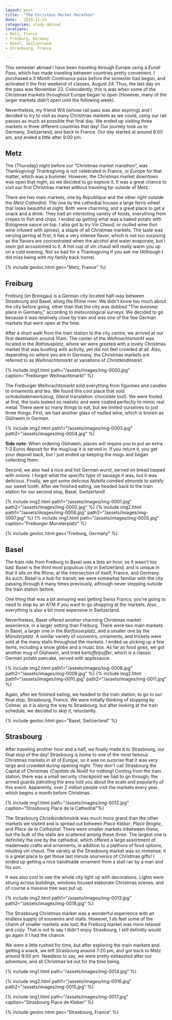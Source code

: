 ```yaml
---
layout: post
title:  "The Christmas Market Marathon"
date:   2018-11-23
categories: study-abroad
locations:
- Metz, France
- Freiburg, Germany
- Basel, Switzerland
- Strasbourg, France

---
```


This semester abroad I have been traveling through Europe using a *Eurail Pass*, which has made traveling between countries pretty convenient. I purchased a *3 Month Continuous* pass before the semester had begun, and activated it the first weekend of classes, August 24. Thus, the last day on the pass was November 23. Coincidently, this is was when some of the Christmas markets throughout Europe began to open (However, many of the larger markets didn’t open until the following week).

Nevertheless, my friend Will (whose rail pass was also expiring) and I decided to try to visit as many Christmas markets as we could, using our rail passes as much as possible that final day. We ended up visiting three markets in three different countries that day! Our journey took us to Germany, Switzerland, and back to France. Our day started at around 6:00 am, and ended a little after 9:00 pm.

<p class="post-image-caption"></p>


## Metz

The (Thursday) night before our “Christmas market marathon”, was Thanksgiving! Thanksgiving is not celebrated in France, or Europe for that matter, which was a bummer. However, the Christmas market downtown was open that night, so we decided to go explore it. It was a great chance to visit our first Christmas market without traveling far outside of Metz.

There are two main markets, one by *Republique* and the other right outside the *Metz Cathedral*. The one by the cathedral houses a large ferris wheel that looks beautiful at night. Both were charming, and a great place to get a snack and a drink. They had an interesting variety of foods, everything from crepes to fish and chips. I ended up getting what was a baked potato with Bolognese sauce on top. I also got to try *Vin Chaud*, or mulled wine (hot wine infused with spices), a staple of all Christmas markets. The taste was verying jarring at first; it has a very intense flavor, which is not too surpising as the flavors are concentrated when the alcohol and water evaporate, but I soon got accustomed to it. A hot cup of vin chaud will really warm you up on a cold evening. Not so bad for a Thanksgiving if you ask me (Although I did miss being with my family back home).

{% include geoloc.html geo="Metz, France" %}
<p class="post-image-caption"></p>


## Freiburg

Freiburg (im Breisgau) is a German city located half-way between Strasbourg and Basel, along the Rhine river. We didn't know too much about the city before going, other than that the city was dubbed "The sunniest place in Germany," according to meteorological surveys. We decided to go because it was relatively close by train and was one of the few German markets that were open at the time.

After a short walk from the train station to the city centre, we arrived at our first destination around 10am. The center of the _Weihnachtsmarkt_ was located in the _Rathausplatz_, where we were greeted with a lovely Christmas market that was bustling with activity, yet did not feel crowded at all. Also, depending on where you are in Germany, the Christmas markets are referred to as _Weihnachtsmarkt_ or variations of _Christkindlmarkt_.

{% include img1.html path="/assets/images/img-0000.jpg" caption="Freiburger Weihnachtmarkt" %}

The Freiburger Weihnachtsmarkt sold everything from figurines and candles to ornaments and tea. We found this cool place that sold _schokoladenwerkzeug_, (literal translation: chocolate tool). We were fooled at first, the tools looked so realistic and were coated perfectly to mimic real metal. There were so many things to eat, but we limited ourselves to just three things. First, we had another glass of mulled wine, which is known as Gl&uuml;hwein in German.

{% include img2.html path1="/assets/images/img-0003.jpg" path2="/assets/images/img-0004.jpg" %}

**Side note**: When ordering Gl&uuml;hwein, places will require you to put an extra 1-3 Euros deposit for the mug/cup it is served in. If you return it, you get your deposit back, but I just ended up keeping the mugs and began collecting them.

Second, we also had a nice and hot German _wurst_, served on bread topped with onions. I forgot what the specific type of sausage it was, but it was delicious. Finally, we got some delicous _Nutella candied almonds_ to satisfy our sweet tooth. After we finished eating, we headed back to the train station for our second stop, Basel, Switzerland!

{% include img2.html path1="/assets/images/img-0001.jpg" path2="/assets/images/img-0002.jpg" %}
{% include img2.html path1="/assets/images/img-0006.jpg" path2="/assets/images/img-0007.jpg" %}
{% include img1.html path="/assets/images/img-0005.jpg" caption="Freiburger Munsterplatz" %}

{% include geoloc.html geo="Freiburg, Germany" %}
<p class="post-image-caption"></p>


## Basel

The train ride from Freiburg to Basel was a less an hour, so it wasn't too bad. Basel is the third most populous city in Switzerland, and is unique in that it sits on the Rhine, at the intersection of itself, France, and Germany. As such, Basel is a hub for transit; we were somewhat familiar with the city passing through it many times previously, although never stepping outside the train station before.

One thing that was a bit annoying was getting Swiss Francs; you're going to need to stop by an ATM if you want to go shopping at the markets. Also, everything is also a bit more  expensive in Switzerland.

Nevertheless, Basel offered another charming Christmas market experience, in a larger setting than Freiburg. There were two main markets in Basel, a larger one in the _Barf&uuml;sserplatz_, and a smaller one by the _M&uuml;nsterplatz_. A similar variety of souvenirs, ornaments, and trickets were sold at the many stalls throughout the markets. I ended up picking up a few items, including a snow globe and a music box. As far as food goes, we got another mug of Gl&uuml;hwein, and tried _kartoffelpuffer_, which is a classic German potato pancake, served with applesauce.

{% include img2.html path1="/assets/images/img-0008.jpg" path2="/assets/images/img-0009.jpg" %}
{% include img2.html path1="/assets/images/img-0010.jpg" path2="/assets/images/img-0011.jpg" %}

Again, after we finished eating, we headed to the train station, to go to our final stop, Strasbourg, France. We were initially thinking of stopping by Colmar, as it is along the way to Strasbourg, but after looking at the train schedule, we decided to skip it, reluctantly. 

{% include geoloc.html geo="Basel, Switzerland" %}
<p class="post-image-caption"></p>


## Strasbourg

After traveling another hour and a half, we finally made it to Strasbourg, our final stop of the day! Strasbourg is home to one of the most famous Christmas markets in all of Europe, so it was no surprise that it was very large and crowded during opening night. They don't call Strasbourg the Capital of Christmas *(Capitale de No&euml;l)* for nothing! Coming from the train station, there was a small security checkpoint we had to go through; the armed guards patrolling the area told you about the scale and popularity of this event. Apparently, over 2 million people visit the markets every year, which begins a month before Christmas.

{% include img1.html path="/assets/images/img-0012.jpg" caption="Strasbourg Place de la Cathedral"%}

The Strasbourg _Christkindelsm&auml;rik_ was much more grand than the other markets we visited and is spread out between _Place Kl&eacute;ber_, _Place Broglie_, and _Place de la Cath&eacute;dral_. There were smaller markets inbetween these, but the bulk of the stalls are scattered among these three. The largest one is definitely the one by the cathedral, which offered a large assortment of mademade crafts and ornaments, in addition to a plethora of food options, inluding vin chaud. The variety at the Strasbourg market was so immense; it is a great place to get those last minute sourvenirs of Christmas gifts!
I ended up getting a nice handmade ornament from a stall ran by a man and his son. 

It was also cool to see the whole city light up with decorations. Lights were strung across buildings, windows housed elaborate Christmas scenes, and of course a massive tree was put up.

{% include img2.html path1="/assets/images/img-0013.jpg" path2="/assets/images/img-0018.jpg" %}

The Strasbourg Christmas market was a wonderful experience with an endless supply of souvenirs and stalls. However, I do feel some of the charm of smaller markets was lost; the Freiburg market was more relaxed and cozy. That is not to say I didn't enjoy Strasbourg; I still definitly would go again if I had the chance.

We were a little rushed for time, but after exploring the main markets and getting a snack, we left Strasbourg around 7:20 pm, and got back to Metz around 9:00 pm. Needless to say, we were pretty exhausted after our adventure, and all Christmas'ed out for the time being.

{% include img1.html path="/assets/images/img-0014.jpg" %}

{% include img2.html path1="/assets/images/img-0016.jpg" path2="/assets/images/img-0015.jpg" %}

{% include img1.html path="/assets/images/img-0017.jpg" caption="Strasbourg Place de Kleber" %}

{% include geoloc.html geo="Strasbourg, France" %}